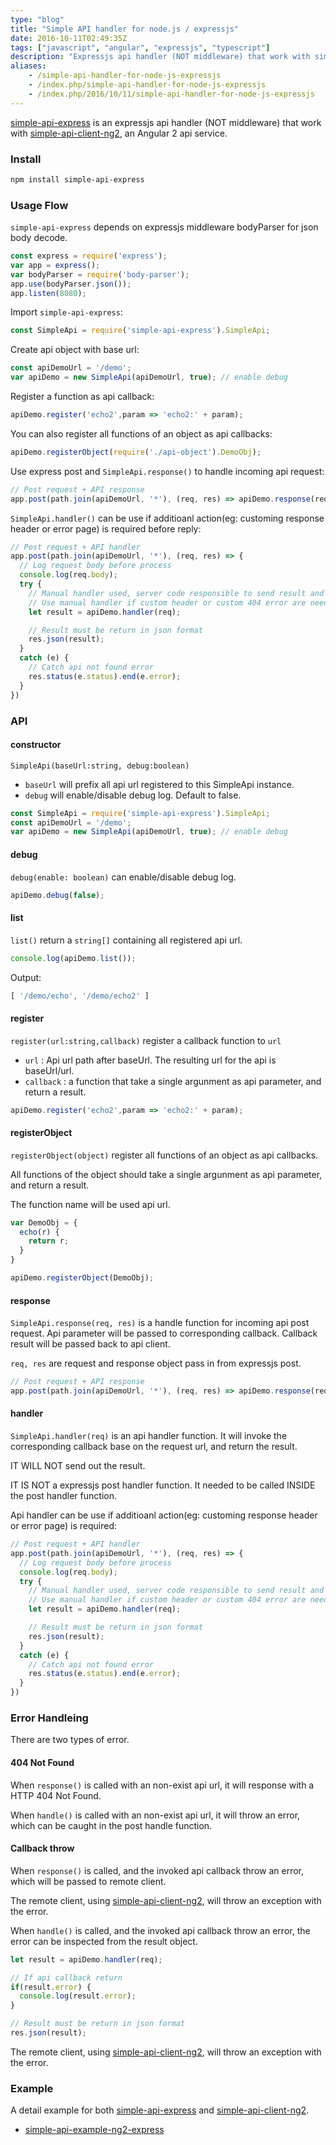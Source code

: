 ```yaml
---
type: "blog"
title: "Simple API handler for node.js / expressjs"
date: 2016-10-11T02:49:35Z
tags: ["javascript", "angular", "expressjs", "typescript"]
description: "Expressjs api handler (NOT middleware) that work with simple-api-client-ng2, an Angular 2 api service."
aliases:
    - /simple-api-handler-for-node-js-expressjs
    - /index.php/simple-api-handler-for-node-js-expressjs
    - /index.php/2016/10/11/simple-api-handler-for-node-js-expressjs
---
```


[simple-api-express](https://github.com/J-Siu/simple-api-express) is an expressjs api handler (NOT middleware) that work with [simple-api-client-ng2](https://github.com/J-Siu/simple-api-client-ng2), an Angular 2 api service.
<!--more-->

### Install

```sh
npm install simple-api-express
```

### Usage Flow

`simple-api-express` depends on expressjs middleware bodyParser for json body decode.

```javascript
const express = require('express');
var app = express();
var bodyParser = require('body-parser');
app.use(bodyParser.json());
app.listen(8080);
```

Import `simple-api-express`:

```js
const SimpleApi = require('simple-api-express').SimpleApi;
```

Create api object with base url:

```js
const apiDemoUrl = '/demo';
var apiDemo = new SimpleApi(apiDemoUrl, true); // enable debug
```

Register a function as api callback:

```js
apiDemo.register('echo2',param => 'echo2:' + param);
```

You can also register all functions of an object as api callbacks:

```js
apiDemo.registerObject(require('./api-object').DemoObj);
```

Use express post and `SimpleApi.response()` to handle incoming api request:

```js
// Post request + API response
app.post(path.join(apiDemoUrl, '*'), (req, res) => apiDemo.response(req, res))
```

`SimpleApi.handler()` can be use if additioanl action(eg: customing response header or error page) is required before reply:

```js
// Post request + API handler
app.post(path.join(apiDemoUrl, '*'), (req, res) => {
  // Log request body before process
  console.log(req.body);
  try {
    // Manual handler used, server code responsible to send result and handle error
    // Use manual handler if custom header or custom 404 error are needed
    let result = apiDemo.handler(req);

    // Result must be return in json format
    res.json(result);
  }
  catch (e) {
    // Catch api not found error
    res.status(e.status).end(e.error);
  }
})
```

### API

#### constructor

`SimpleApi(baseUrl:string, debug:boolean)`

- `baseUrl` will prefix all api url registered to this SimpleApi instance.
- `debug` will enable/disable debug log. Default to false.

```js
const SimpleApi = require('simple-api-express').SimpleApi;
const apiDemoUrl = '/demo';
var apiDemo = new SimpleApi(apiDemoUrl, true); // enable debug
```

#### debug

`debug(enable: boolean)` can enable/disable debug log.

```js
apiDemo.debug(false);
```

#### list

`list()` return a `string[]` containing all registered api url.

```js
console.log(apiDemo.list());
```

Output:

```js
[ '/demo/echo', '/demo/echo2' ]
```

#### register

`register(url:string,callback)` register a callback function to `url`

- `url` : Api url path after baseUrl. The resulting url for the api is baseUrl/url.
- `callback` : a function that take a single argunment as api parameter, and return a result.

```js
apiDemo.register('echo2',param => 'echo2:' + param);
```

#### registerObject

`registerObject(object)` register all functions of an object as api callbacks.

All functions of the object should take a single argunment as api parameter, and return a result.

The function name will be used api url.

```js
var DemoObj = {
  echo(r) {
    return r;
  }
}

apiDemo.registerObject(DemoObj);
```

#### response

`SimpleApi.response(req, res)` is a handle function for incoming api post request. Api parameter will be passed to corresponding callback. Callback result will be passed back to api client.

`req, res` are request and response object pass in from expressjs post.

```js
// Post request + API response
app.post(path.join(apiDemoUrl, '*'), (req, res) => apiDemo.response(req, res))
```

#### handler

`SimpleApi.handler(req)` is an api handler function. It will invoke the corresponding callback base on the request url, and return the result.

IT WILL NOT send out the result.

IT IS NOT a expressjs post handler function. It needed to be called INSIDE the post handler function.

Api handler can be use if additioanl action(eg: customing response header or error page) is required:

```js
// Post request + API handler
app.post(path.join(apiDemoUrl, '*'), (req, res) => {
  // Log request body before process
  console.log(req.body);
  try {
    // Manual handler used, server code responsible to send result and handle error
    // Use manual handler if custom header or custom 404 error are needed
    let result = apiDemo.handler(req);

    // Result must be return in json format
    res.json(result);
  }
  catch (e) {
    // Catch api not found error
    res.status(e.status).end(e.error);
  }
})
```

### Error Handleing

There are two types of error.

#### 404 Not Found

When `response()` is called with an non-exist api url, it will response with a HTTP 404 Not Found.

When `handle()` is called with an non-exist api url, it will throw an error, which can be caught in the post handle function.

#### Callback throw

When `response()` is called, and the invoked api callback throw an error, which will be passed to remote client.

The remote client, using [simple-api-client-ng2](https://github.com/J-Siu/simple-api-client-ng2), will throw an exception with the error.

When `handle()` is called, and the invoked api callback throw an error, the error can be inspected from the result object.

```js
let result = apiDemo.handler(req);

// If api callback return
if(result.error) {
  console.log(result.error);
}

// Result must be return in json format
res.json(result);
```

The remote client, using [simple-api-client-ng2](https://github.com/J-Siu/simple-api-client-ng2), will throw an exception with the error.

### Example

A detail example for both [simple-api-express](https://github.com/J-Siu/simple-api-express) and [simple-api-client-ng2](https://github.com/J-Siu/simple-api-client-ng2).

- [simple-api-example-ng2-express](https://github.com/J-Siu/simple-api-example-ng2-express)
